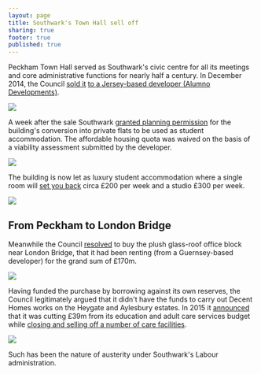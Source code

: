 ```yaml
---
layout: page
title: Southwark's Town Hall sell off
sharing: true
footer: true
published: true
---
```

Peckham Town Hall served as Southwark's civic centre for all its meetings and core administrative functions for nearly half a century. In December 2014, the Council [sold it](https://www.southwarknews.co.uk/news/town-halls-residence-students-move-former-southwark-town-hall-peckham/) [to a Jersey-based developer (Alumno Developments)](http://crappistmartin.github.io/images/LR_PeckhamTownHall.pdf). 

![](http://crappistmartin.github.io/images/PeckhamTownHall.jpg)

A week after the sale Southwark [granted planning permission](http://moderngov.southwark.gov.uk/documents/s42948/Item%201%20and%202%20report.pdf) for the building's conversion into private flats to be used as student accommodation. The affordable housing quota was waived on the basis of a viability assessment submitted by the developer.  

![](http://35percent.org/img/peckhamtownhall.png)

The building is now let as luxury student accommodation where a single room will [set you back](https://www.gold.ac.uk/accommodation/halls/town-hall-camberwell/) circa £200 per week and a studio £300 per week.

![](https://www.gold.ac.uk/media/images-by-section/life-on-campus/accommodation/new-halls-images-2018/camberwell/0C8A1029.jpg)

## From Peckham to London Bridge
Meanwhile the Council [resolved](http://www.london-se1.co.uk/news/view/6493) to buy the plush glass-roof office block near London Bridge, that it had been renting (from a Guernsey-based developer) for the grand sum of £170m.

![](http://crappistmartin.github.io/images/tooleystreet.jpg)

Having funded the purchase by borrowing against its own reserves, the Council legitimately argued that it didn't have the funds to carry out Decent Homes works on the Heygate and Aylesbury estates. In 2015 it [announced](http://moderngov.southwark.gov.uk/documents/s59115/Policy%20and%20Resources%20Strategy%20201617%20to%20201819.pdf) that it was cutting £39m from its education and adult care services budget while [closing and selling off a number of care facilities](http://35percent.org/auctions/#selling-southwarks-adult-care-services).

![](http://35percent.org/img/carehomesshutdown.jpg)

Such has been the nature of austerity under Southwark's Labour administration. 